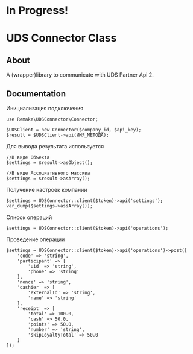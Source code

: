 # In Progress!

# UDS Connector Class


## About

A (wrapper)library to communicate with UDS Partner Api 2.

## Documentation
Инициализация подключения

```
use Remake\UDSConnector\Connector;

$UDSClient = new Connector($company_id, $api_key);
$result = $UDSClient->api(ИМЯ_МЕТОДА);
```

Для вывода результата используется
```
//В виде Объекта
$settings = $result->asObject();

//В виде Ассоциативного массива
$settings = $result->asArray();
```

Получение настроек компании
```
$settings = UDSConnector::client($token)->api('settings');
var_dump($settings->assArray());
```

Список операций
```
$settings = UDSConnector::client($token)->api('operations');
```

Проведение операции
```
$settings = UDSConnector::client($token)->api('operations')->post([
    'code' => 'string',
    'participant' => [
        'uid' => 'string',
        'phone' => 'string'
    ],
    'nonce' => 'string',
    'cashier' => [
        'externalId' => 'string',
        'name' => 'string'
    ],
    'receipt' => [
        'total' => 100.0,
        'cash' => 50.0,
        'points' => 50.0,
        'number' => 'string',
        'skipLoyaltyTotal' => 50.0
    ]
]);
```
